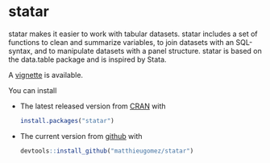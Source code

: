 statar
======

statar makes it easier to work with tabular datasets. statar
    includes a set of functions to clean and summarize variables, to join
    datasets with an SQL-syntax, and to manipulate datasets with a panel
    structure. statar is based on the data.table package and is inspired by Stata.

A [vignette](vignettes/main.Rmd) is available.

You can install 

- The latest released version from [CRAN](http://cran.r-project.org/web/packages/statar/index.html) with

	```R
	install.packages("statar")
	```
-  The current version from [github](https://github.com/matthieugomez/statar) with  

	```R
	devtools::install_github("matthieugomez/statar")
	```


